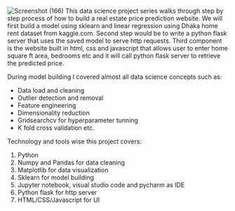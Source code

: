 ![Screenshot (166)](https://github.com/user-attachments/assets/f03f1fb6-fb2d-454b-bd22-b8a6a01de7d1)
This data science project series walks through step by step process of how to build a real estate price prediction website. We will first build a model using sklearn and linear regression using Dhaka home rent dataset from kaggle.com. Second step would be to write a python flask server that uses the saved model to serve http requests. Third component is the website built in html, css and javascript that allows user to enter home square ft area, bedrooms etc and it will call python flask server to retrieve the predicted price.

During model building I covered almost all data science concepts such as:

- Data load and cleaning
- Outlier detection and removal
- Feature engineering
- Dimensionality reduction
- Gridsearchcv for hyperparameter tunning
- K fold cross validation etc.

Technology and tools wise this project covers:

1. Python
2. Numpy and Pandas for data cleaning
3. Matplotlib for data visualization
4. Sklearn for model building
5. Jupyter notebook, visual studio code and pycharm as IDE
6. Python flask for http server
7. HTML/CSS/Javascript for UI
